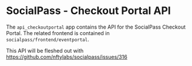 # SocialPass - Checkout Portal API
The `api_checkoutportal` app contains the API for the SocialPass Checkout Portal. The related frontend is contained in `socialpass/frontend/eventportal`.

This API will be fleshed out with https://github.com/nftylabs/socialpass/issues/316
